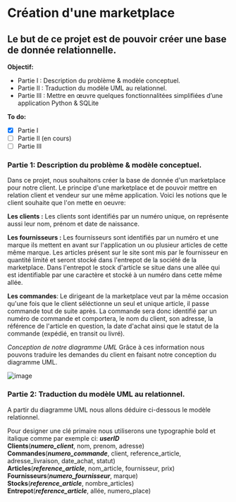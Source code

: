 # Création d'une marketplace
## Le but de ce projet est de pouvoir créer une base de donnée relationnelle.


**Objectif:**
  - Partie I : Description du problème & modèle conceptuel.
  - Partie II : Traduction du modèle UML au relationnel.
  - Partie III : Mettre en œuvre quelques fonctionnalitées simplifiées d’une application Python & SQLite

**To do:**

  - [x] Partie I
  - [ ] Partie II (en cours)
  - [ ] Partie III

### Partie 1: Description du problème & modèle conceptuel.

Dans ce projet, nous souhaitons créer la base de donnée d'un marketplace pour notre client.
Le principe d'une marketplace et de pouvoir mettre en relation client et vendeur sur une même application. 
Voici les notions que le client souhaite que l'on mette en oeuvre:


**Les clients :** Les clients sont identifiés par un numéro unique, on représente aussi leur nom, prénom et date de naissance.


**Les fournisseurs :** Les fournisseurs sont identifiés par un numéro et une marque ils mettent en avant sur l'application un ou plusieur articles de cette même marque. Les articles présent sur le site sont mis par le fournisseur en quantité limité et seront stocké dans l'entrepot de la société de la marketplace. Dans l'entrepot le stock d'article se situe dans une allée qui est identifiable par une caractère et stocké à un numéro dans cette même allée.


**Les commandes**: Le dirigeant de la marketplace veut par la même occasion qu'une fois que le client séléctionne un seul et unique article, il passe commande tout de suite après. La commande sera donc identifié par un numéro de commande et comportera, le nom du client, son adresse, la référence de l'article en question, la date d'achat ainsi que le statut de la commande (expédié, en transit ou livré).


*Conception de notre diagramme UML*
Grâce à ces information nous pouvons traduire les demandes du client en faisant notre conception du diagramme UML.

![image](https://user-images.githubusercontent.com/58702474/113485730-6636ff00-94af-11eb-8917-01d7290d779f.png)


### Partie 2: Traduction du modèle UML au relationnel.

A partir du diagramme UML nous allons déduire ci-dessous le modèle relationnel.<br/>

Pour designer une clé primaire nous utiliserons une typographie bold et italique comme par exemple ci: **_userID_** <br/>
**Clients**(**_numero_client_**, nom, prenom, adresse) <br/>
**Commandes**(**_numero_commande_**, client, reference_article, adresse_livraison, date_achat, statut) <br/>
**Articles**(**_reference_article_**, nom_article, fournisseur, prix) <br/>
**Fournisseurs**(**_numero_fournisseur_**, marque) <br/>
**Stocks**(**_reference_article_**, nombre_articles) <br/>
**Entrepot**(**_reference_article_**, allée, numero_place) <br/>


